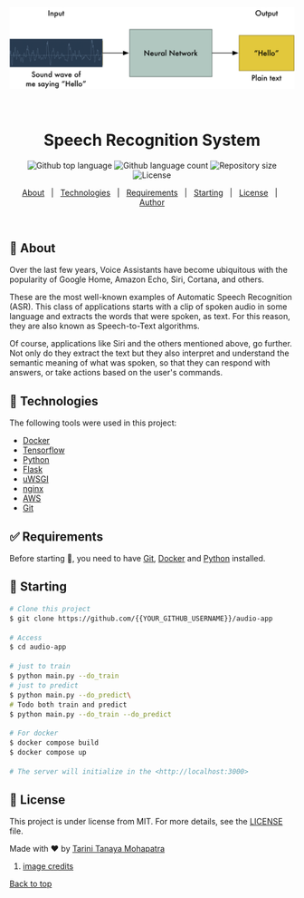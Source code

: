 <div align="center" id="top"> 
  <img src="img/img.png" alt="Speech Recognition System" />

  &#xa0;

  <!-- <a href="https://audioapp.netlify.app">Demo</a> -->
</div>

<h1 align="center">Speech Recognition System</h1>

<p align="center">
  <img alt="Github top language" src="https://img.shields.io/github/languages/top/{{YOUR_GITHUB_USERNAME}}/audio-app?color=56BEB8">

  <img alt="Github language count" src="https://img.shields.io/github/languages/count/{{YOUR_GITHUB_USERNAME}}/audio-app?color=56BEB8">

  <img alt="Repository size" src="https://img.shields.io/github/repo-size/{{YOUR_GITHUB_USERNAME}}/audio-app?color=56BEB8">

  <img alt="License" src="https://img.shields.io/github/license/{{YOUR_GITHUB_USERNAME}}/audio-app?color=56BEB8">

  <!-- <img alt="Github issues" src="https://img.shields.io/github/issues/{{YOUR_GITHUB_USERNAME}}/audio-app?color=56BEB8" /> -->

  <!-- <img alt="Github forks" src="https://img.shields.io/github/forks/{{YOUR_GITHUB_USERNAME}}/audio-app?color=56BEB8" /> -->

  <!-- <img alt="Github stars" src="https://img.shields.io/github/stars/{{YOUR_GITHUB_USERNAME}}/audio-app?color=56BEB8" /> -->
</p>

<!-- Status -->

<!-- <h4 align="center"> 
	🚧  Speech Recognition System 🚀 Under construction...  🚧
</h4> 

<hr> -->

<p align="center">
  <a href="#dart-about">About</a> &#xa0; | &#xa0; 
  <a href="#rocket-technologies">Technologies</a> &#xa0; | &#xa0;
  <a href="#white_check_mark-requirements">Requirements</a> &#xa0; | &#xa0;
  <a href="#checkered_flag-starting">Starting</a> &#xa0; | &#xa0;
  <a href="#memo-license">License</a> &#xa0; | &#xa0;
  <a href="https://github.com/{{YOUR_GITHUB_USERNAME}}" target="_blank">Author</a>
</p>

<br>

## :dart: About ##

Over the last few years, Voice Assistants have become ubiquitous with the popularity of Google Home, Amazon Echo, Siri, Cortana, and others.

These are the most well-known examples of Automatic Speech Recognition (ASR). This class of applications starts with a clip of spoken audio in some language and extracts the words that were spoken, as text. For this reason, they are also known as Speech-to-Text algorithms.

Of course, applications like Siri and the others mentioned above, go further. Not only do they extract the text but they also interpret and understand the semantic meaning of what was spoken, so that they can respond with answers, or take actions based on the user's commands.


## :rocket: Technologies ##

The following tools were used in this project:

- [Docker](https://www.docker.com/)
- [Tensorflow](https://www.tensorflow.org/)
- [Python](https://www.python.org/)
- [Flask](https://flask.palletsprojects.com/en/2.0.x/)
- [uWSGI](https://uwsgi-docs.readthedocs.io/en/latest/)
- [nginx](https://www.nginx.com/)
- [AWS](https://aws.amazon.com/)
- [Git](https://git-scm.com)

## :white_check_mark: Requirements ##

Before starting :checkered_flag:, you need to have [Git](https://git-scm.com), [Docker](https://www.docker.com/) and [Python](https://www.python.org/) installed. 

## :checkered_flag: Starting ##

```bash
# Clone this project
$ git clone https://github.com/{{YOUR_GITHUB_USERNAME}}/audio-app

# Access
$ cd audio-app

# just to train
$ python main.py --do_train
# just to predict
$ python main.py --do_predict\
# Todo both train and predict 
$ python main.py --do_train --do_predict

# For docker 
$ docker compose build
$ docker compose up

# The server will initialize in the <http://localhost:3000>
```

## :memo: License ##

This project is under license from MIT. For more details, see the [LICENSE](LICENSE) file.


Made with :heart: by <a href="https://github.com/human-ai2025" target="_blank">Tarini Tanaya Mohapatra</a>


1. [image credits](https://www.google.com/url?sa=i&url=https%3A%2F%2Fmedium.com%2F%40ageitgey%2Fmachine-learning-is-fun-part-6-how-to-do-speech-recognition-with-deep-learning-28293c162f7a&psig=AOvVaw09RpyS10gCZyKO9JAoXWTF&ust=1636040269198000&source=images&cd=vfe&ved=0CAwQjhxqFwoTCOChjILD_PMCFQAAAAAdAAAAABAD)
&#xa0;

<a href="#top">Back to top</a>
